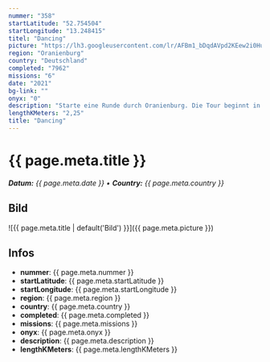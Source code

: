 ```yaml
---
nummer: "358"
startLatitude: "52.754504"
startLongitude: "13.248415"
titel: "Dancing"
picture: "https://lh3.googleusercontent.com/lr/AFBm1_bDqdAVpd2KEew2i0Hu27LNU8zaYMgSDw5MHEOYEqoMQpb90PHkZJBgVDWWlfaxPq0Z8OOR5MQE-5bWBCCDpYclk3E30hnA3ky-oiNcrCr5qNaFozwZpKqrauDE0BRHlofRR3I8YffrR9GaxbL-kDzeqr8ECY_e0eczjUdC296bglKtteVmwlc8GwNY4roFYdPpl0fva9SoA-r1FSakE2qoCwOVHGKI4k-yBXz0zT3GLZ3zxX1slpkjO03ejAkb-E_jn5AOaLjzYgompCBCjF6JaVlSkuvlPqw6ZI1H9mRCqVVOa0POA1RYCyhVQ1sXbyMoaNbjTbWO-pv5TputKD3AHsaoYqVVaW-mQiUKXQhRADu5mPbizvZ6xymhDkrBxUbGBs-KYTO-Sa7RN5gZkezeew3bMrlHFUvgPrlEqI4p_3as9tlTmwwYEZp4JBe-F25HnwA6jWG7cPkvb3eGYoBCZ_o1E9RkAx0x9kuFcNxzL-uripv1DY7ugu3r_5XgF6awx0ZYqeeBf2vZyyszkod_obQwbGnRbgwRP7n32D38qdH2D0hBYuI7TroCB0pJnRp9fn0_Kl5ip2e48qBGuxMIcbmGz_MEthzLyF3-8DbBnv1eOIvWqXRQSBmRsXBvEy78yOAEPgUkrocpPdqnqlrJCW9BO1GADqru0OIlXIkOawg2zy7G5AKdVw_NnQgkyTy_hL3ima-EVl0PTlR91l9w35buRGKBNLOLY2IrwIMk64Z3Ziy-nYAnDD9QfDyWqFscmPBJ9EBhAdCeycbrf6738YUiDQEj1HFD3EVfsytsGKomwCsgJRAuzF8dtm_wXNyEg6GSqGGmm1D62U-9fyxZ0GAVB-k"
region: "Oranienburg"
country: "Deutschland"
completed: "7962"
missions: "6"
date: "2021"
bg-link: ""
onyx: "0"
description: "Starte eine Runde durch Oranienburg. Die Tour beginnt in der Bernauer Straße"
lengthKMeters: "2,25"
title: "Dancing"
---
```


# {{ page.meta.title }}
_**Datum:** {{ page.meta.date }} • **Country:** {{ page.meta.country }}_

## Bild
![{{ page.meta.title | default('Bild') }}]({{ page.meta.picture }})

## Infos
- **nummer**: {{ page.meta.nummer }}
- **startLatitude**: {{ page.meta.startLatitude }}
- **startLongitude**: {{ page.meta.startLongitude }}
- **region**: {{ page.meta.region }}
- **country**: {{ page.meta.country }}
- **completed**: {{ page.meta.completed }}
- **missions**: {{ page.meta.missions }}
- **onyx**: {{ page.meta.onyx }}
- **description**: {{ page.meta.description }}
- **lengthKMeters**: {{ page.meta.lengthKMeters }}

